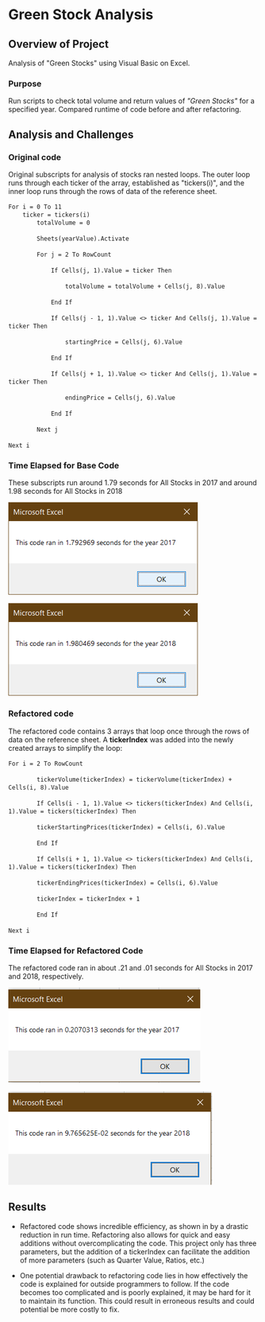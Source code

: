 # Green Stock Analysis 

## Overview of Project

Analysis of "Green Stocks" using Visual Basic on Excel.  

### Purpose

Run scripts to check total volume and return values of *"Green Stocks"* for a specified year. Compared runtime of code before and after refactoring.

## Analysis and Challenges

### Original code

Original subscripts for analysis of stocks ran nested loops. The outer loop runs through each ticker of the array, established as "tickers(i)", and the inner loop runs through the rows of data of the reference sheet. 

>
	For i = 0 To 11 
	    ticker = tickers(i)
            totalVolume = 0
            
            Sheets(yearValue).Activate
            
            For j = 2 To RowCount
         
                If Cells(j, 1).Value = ticker Then
                    
                    totalVolume = totalVolume + Cells(j, 8).Value
                
                End If
                
                If Cells(j - 1, 1).Value <> ticker And Cells(j, 1).Value = ticker Then
                    
                    startingPrice = Cells(j, 6).Value
                
                End If
                    
                If Cells(j + 1, 1).Value <> ticker And Cells(j, 1).Value = ticker Then
                    
                    endingPrice = Cells(j, 6).Value
                    
                End If
                    
            Next j
  	
	Next i

### Time Elapsed for Base Code

These subscripts run around 1.79 seconds for All Stocks in 2017 and around 1.98 seconds for All Stocks in 2018

![2017_All_Stocks_Analysis](Resources/2017_All_Stocks_Analysis.png)

![2018_All_Stocks_Analysis](Resources/2018_All_Stocks_Analysis.png)

### Refactored code

The refactored code contains 3 arrays that loop once through the rows of data on the reference sheet.  A **tickerIndex** was added into the newly created arrays to simplify the loop:
>
 	For i = 2 To RowCount
        
            tickerVolume(tickerIndex) = tickerVolume(tickerIndex) + Cells(i, 8).Value
        
            If Cells(i - 1, 1).Value <> tickers(tickerIndex) And Cells(i, 1).Value = tickers(tickerIndex) Then
        
            tickerStartingPrices(tickerIndex) = Cells(i, 6).Value
        
            End If
         
            If Cells(i + 1, 1).Value <> tickers(tickerIndex) And Cells(i, 1).Value = tickers(tickerIndex) Then
            
            tickerEndingPrices(tickerIndex) = Cells(i, 6).Value
          
            tickerIndex = tickerIndex + 1
            
            End If
    	
	Next i

### Time Elapsed for Refactored Code

The refactored code ran in about .21 and .01 seconds for All Stocks in 2017 and 2018, respectively.

![2017_Refactored_All_Stocks_Analysis](Resources/2017_Refactored_All_Stocks_Analysis.png)

![2018_Refactored_All_Stocks_Analysis](Resources/2018_Refactored_All_Stocks_Analysis.png)

## Results

- Refactored code shows incredible efficiency, as shown in by a drastic reduction in run time. Refactoring also allows for quick and easy additions without overcomplicating the code.  This project only has three parameters, but the addition of a tickerIndex can facilitate the addition of more parameters (such as Quarter Value, Ratios, etc.)

- One potential drawback to refactoring code lies in how effectively the code is explained for outside programmers to follow. If the code becomes too complicated and is poorly explained, it may be hard for it to maintain its function. This could result in erroneous results and could potential be more costly to fix.    
